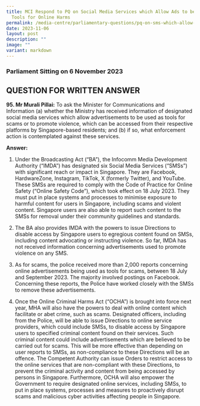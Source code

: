 ```yaml
---
title: MCI Respond to PQ on Social Media Services which Allow Ads to be Used as
  Tools for Online Harms
permalink: /media-centre/parliamentary-questions/pq-on-sms-which-allow-ads-to-be-used-for-online-harms/
date: 2023-11-06
layout: post
description: ""
image: ""
variant: markdown
---
```

### Parliament Sitting on 6 November 2023

QUESTION FOR WRITTEN ANSWER
---------------------------

**95. Mr Murali Pillai:** To ask the Minister for Communications and Information (a) whether the Ministry has received information of designated social media services which allow advertisements to be
used as tools for scams or to promote violence, which can be accessed from their respective platforms by Singapore-based
residents; and (b) if so, what enforcement action is contemplated against these services.

**Answer:**

1. Under the Broadcasting Act (“BA”), the Infocomm Media Development Authority (“IMDA”) has designated six Social Media
Services (“SMSs”) with significant reach or impact in Singapore. They are Facebook, HardwareZone, Instagram, TikTok, X (formerly Twitter), and YouTube. These SMSs are required to comply with the Code
of Practice for Online Safety (“Online Safety Code”), which took effect on 18 July 2023. They must put in place systems and processes to minimise exposure to harmful content for users in Singapore, including scams and violent content. Singapore users are also able to report such content to the SMSs for removal under their community guidelines and standards.

2. The BA also provides IMDA with the powers to issue Directions to disable access by Singapore users to egregious content found on SMSs, including content advocating or instructing violence. So far, IMDA has not received information concerning advertisements used to promote violence on any SMS.

3. As for scams, the police received more than 2,000 reports concerning online advertisements being used as tools for scams, between 18 July and September 2023. The majority involved postings on Facebook. Concerning these reports, the Police have worked closely with the SMSs to remove these advertisements.

4. Once the Online Criminal Harms Act (“OCHA”) is brought into force next year, MHA will also have the powers to deal with online content which facilitate or abet crime, such as scams. Designated officers, including from the Police, will be able to issue Directions to online service providers, which could include SMSs, to disable access by Singapore users to specified criminal content found on their services. Such criminal content could include advertisements which are believed to be carried out for scams. This will be more effective than depending on user reports to SMSs, as non-compliance to these Directions will be an offence. The Competent Authority can issue Orders to restrict access to the online services that are non-compliant with these Directions, to prevent the criminal activity and content from being accessed by persons in Singapore. Furthermore, OCHA will also empower the Government to require designated online services, including SMSs, to put in place systems, processes and measures to proactively disrupt scams and malicious cyber activities affecting people in Singapore.